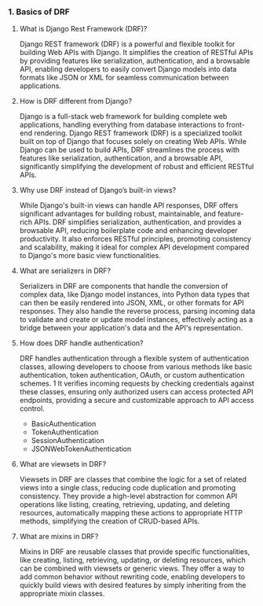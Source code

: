

### 1. Basics of DRF

1. What is Django Rest Framework (DRF)?

    Django REST framework (DRF) is a powerful and flexible toolkit for building Web APIs with Django. It simplifies the creation of RESTful APIs by providing features like serialization, authentication, and a browsable API, enabling developers to easily convert Django models into data formats like JSON or XML for seamless communication between applications.

2. How is DRF different from Django?

    Django is a full-stack web framework for building complete web applications, handling everything from database interactions to front-end rendering. Django REST framework (DRF) is a specialized toolkit built on top of Django that focuses solely on creating Web APIs. While Django can be used to build APIs, DRF streamlines the process with features like serialization, authentication, and a browsable API, significantly simplifying the development of robust and efficient RESTful APIs.

3. Why use DRF instead of Django’s built-in views?

    While Django's built-in views can handle API responses, DRF offers significant advantages for building robust, maintainable, and feature-rich APIs. DRF simplifies serialization, authentication, and provides a browsable API, reducing boilerplate code and enhancing developer productivity. It also enforces RESTful principles, promoting consistency and scalability, making it ideal for complex API development compared to Django's more basic view functionalities. 

4. What are serializers in DRF?

    Serializers in DRF are components that handle the conversion of complex data, like Django model instances, into Python data types that can then be easily rendered into JSON, XML, or other formats for API responses. They also handle the reverse process, parsing incoming data to validate and create or update model instances, effectively acting as a bridge between your application's data and the API's representation.

5. How does DRF handle authentication?

    DRF handles authentication through a flexible system of authentication classes, allowing developers to choose from various methods like basic authentication, token authentication, OAuth, or custom authentication schemes. 1  It verifies incoming requests by checking credentials against these classes, ensuring only authorized users can access protected API endpoints, providing a secure and customizable approach to API access control.
    - BasicAuthentication
    - TokenAuthentication
    - SessionAuthentication
    - JSONWebTokenAuthentication

6. What are viewsets in DRF?

    Viewsets in DRF are classes that combine the logic for a set of related views into a single class, reducing code duplication and promoting consistency. They provide a high-level abstraction for common API operations like listing, creating, retrieving, updating, and deleting resources, automatically mapping these actions to appropriate HTTP methods, simplifying the creation of CRUD-based APIs.

7. What are mixins in DRF?

    Mixins in DRF are reusable classes that provide specific functionalities, like creating, listing, retrieving, updating, or deleting resources, which can be combined with viewsets or generic views. They offer a way to add common behavior without rewriting code, enabling developers to quickly build views with desired features by simply inheriting from the appropriate mixin classes.